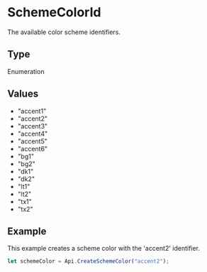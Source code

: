 # SchemeColorId

The available color scheme identifiers.

## Type

Enumeration

## Values

- "accent1"
- "accent2"
- "accent3"
- "accent4"
- "accent5"
- "accent6"
- "bg1"
- "bg2"
- "dk1"
- "dk2"
- "lt1"
- "lt2"
- "tx1"
- "tx2"


## Example

This example creates a scheme color with the 'accent2' identifier.

```javascript
let schemeColor = Api.CreateSchemeColor("accent2");
```
